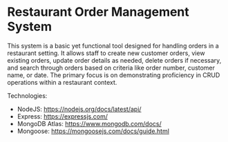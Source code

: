 # Restaurant Order Management System

This system is a basic yet functional tool designed for handling orders in a restaurant setting. It allows staff to create new customer orders, view existing orders, update order details as needed, delete orders if necessary, and search through orders based on criteria like order number, customer name, or date. The primary focus is on demonstrating proficiency in CRUD operations within a restaurant context.

Technologies:
* NodeJS: https://nodejs.org/docs/latest/api/
* Express: https://expressjs.com/
* MongoDB Atlas: https://www.mongodb.com/docs/
* Mongoose: https://mongoosejs.com/docs/guide.html
